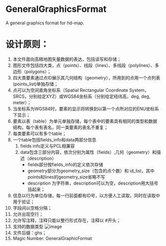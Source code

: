 # GeneralGraphicsFormat
A general graphics format for hd-map.


# 设计原则：
1.	本文件面向高精地图矢量数据的表达，包括读写和存储；
2.	图形文件包括四大类，点（points）、线段（lines）、多线段（polylines）、多边形（polygons）；
3.	四大类要素通过点ID展示其几何结构（geometry），所用到的点用一个点列表(points_list)单独存储；
4.	点可以为空间直角坐标系（Spatial Rectangular Coordinate System，SRCS，分别给定XYZ）或WGS84坐标系（分别给定经纬高，deg, deg, meter）；
5.	当坐标系为WGS84时，要素的显示将转换到以第一个点所对应的ENU坐标系下显示；
6.	要素以表（table）为单元单独存储，每个表中的要素具有相同的类型和数据结构，每个表有表名，同一类要素的表名不重复；
7.	每类要素可以有多个table；
8.	一个table包括fields_info和data两部分信息
    1) fields info定义与PCL相兼容
    2) data包含三部分内容，依次分别为属性（fields）,几何（geometry）和描述（description）
       - fields部分按fields_info的定义依次存储
       - geometry部分为geometry_size（包含的点个数）和 id_list，其中points和lines的geometry_size省略不写
       - description 为字符串，description可以为空，description用大括号括起来；
9.	信息以行为单位存储，每一行前面都有ID号，以方便人工读取，同时在读取中用于验证；
10.	字段间以空格分隔；
11.	允许出现空行；
12.	允许写注释，注释只能以整行形式存在，注释以 #开头；
13.	支持的数据类型 
![image](https://user-images.githubusercontent.com/40223484/194247274-532eda8d-c6ac-49dd-aef8-f591fd70d1fb.png)
14.	文件后缀：ghs；
15.	Magic Number: GeneralGraphicFormat

